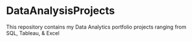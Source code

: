 # DataAnalysisProjects
This repository contains my Data Analytics portfolio projects ranging from SQL, Tableau, & Excel
